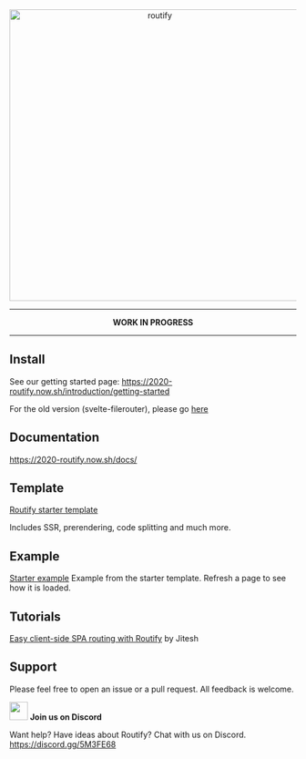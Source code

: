 <div align="center">
    <img src="routify.png" alt="routify" width="512" />
</div>

----


<p align="center">     
  <strong>WORK IN PROGRESS</strong>
</p>


----



## Install

See our getting started page: https://2020-routify.now.sh/introduction/getting-started

For the old version (svelte-filerouter), please go [here](https://github.com/sveltech/routify/tree/v1)

## Documentation

https://2020-routify.now.sh/docs/

## Template

[Routify starter template](https://github.com/sveltech/routify-starter)

Includes SSR, prerendering, code splitting and much more.

## Example

[Starter example](https://example.routify.dev/example) Example from the starter template. Refresh a page to see how it is loaded.

## Tutorials

[Easy client-side SPA routing with Routify](https://www.youtube.com/watch?v=AGLUJlOC6f0) by Jitesh

## Support

Please feel free to open an issue or a pull request. All feedback is welcome.

<img height="32px" src="https://discordapp.com/assets/f8389ca1a741a115313bede9ac02e2c0.svg" /> **Join us on Discord** 

Want help? Have ideas about Routify? Chat with us on Discord. 
https://discord.gg/5M3FE68
